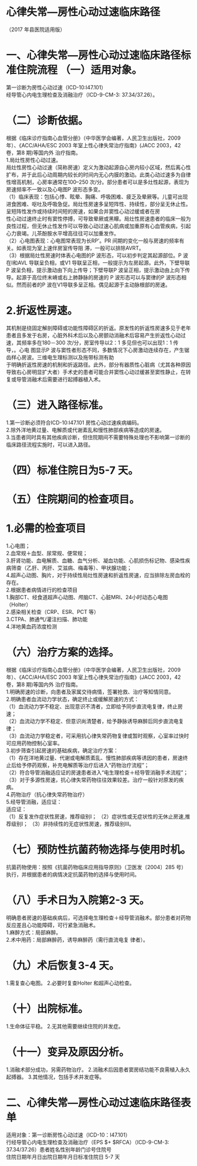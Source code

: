 # 心律失常—房性心动过速临床路径  
（2017 年县医院适用版）  
# 一、心律失常—房性心动过速临床路径标准住院流程 （一）适用对象。  
第一诊断为房性心动过速（ICD-10:I47.101）  
经导管心内电生理检查及消融治疗（ICD-9-CM-3:  37.34/37.26）。  
# （二）诊断依据。  
根据《临床诊疗指南心血管分册》（中华医学会编著，人民卫生出版社，2009 年）、《ACC/AHA/ESC 2003 年室上性心律失常治疗指南》(JACC 2003，42 卷，第8 期)等国内外 治疗指南。  
1.局灶性房性心动过速。  
局灶性房性心动过速（简称房速）定义为激动起源自心房内较小区域，然后离心性扩布，并于此后心动周期内较长的时间内无心内膜的激动。此类心动过速多为自律性增高机制，心房率通常在100–250 次/分。部分患者可以是多灶性起源，表现为房速频率不一致以及心电图P 波形态多变。  
（1）临床表现：包括心悸、眩晕、胸痛、呼吸困难、疲乏及晕厥等。儿童可出现进食困难、呕吐及呼吸急促。局灶性房速多呈短阵性、持续性，部分呈无休止性。呈短阵性发作或持续时间短的房速，如果合并窦性心动过缓或者在房  
性心动过速终止时有窦性停搏，可导致晕厥或黑矇。局灶性房速患者的临床一般为良性过程，但无休止性发作可以导致心动过速心肌病或加重原有心血管疾病，引起心力衰竭。儿茶酚胺水平增高往往可以加重发作。  
（2）心电图表现：心电图常表现为长RP’。PR 间期的变化一般与房速的频率有关。如表现为室上速伴房室传导阻 滞，一般可以排除AVRT。  
（3）根据局灶性房速时体表心电图的P 波形态，可以初步判定其起源部位。P 波在Ⅰ和AVL 导联呈负相，或V1 导联呈正相，一般提示为左房起源。此外，下壁导联P 波呈负相，提示激动由下向上传导；下壁导联P 波呈正相，提示激动由上向下传导。起源于高位终末嵴或右上肺静脉的房速的 P 波形态可以与窦律的P 波形态相似。然而前者的P 波在V1导联多呈正相。偶见起源于主动脉根部的房速。  
# 2.折返性房速。  
其机制是绕固定解剖障碍或功能性障碍区的折返。原发性的折返性房速多见于老年患者且多发于右房，心脏外科术后以及心房颤动消融术后容易产生折返性心动过速，其频率多在180－300 次/分，房室传导以2：1 多见但也可以出现1：1 传导，。心电 图显示P 波与窦性者形态不同，多数情况下心房激动连续存在，产生锯齿样心房波。三维电生理标测以及拖带标测有助  
于明确折返性房速的机制和折返路径。此外，部分有器质性心脏病（尤其各种原因导致右心房明显扩大者）手术史的患者可能合并窦性心动过缓甚至窦性静止，在转复或导管消融术后需要进行起搏器植入术。  
# （三）进入路径标准。  
1.第一诊断必须符合ICD-10:I47.101 房性心动过速疾病编码。  
2.除外洋地黄过量、电解质或代谢紊乱和慢性肺部疾病等造成的房速。  
3.当患者同时具有其他疾病诊断，但住院期间不需要特殊处理也不影响第一诊断的临床路径流程实施时，可以进入路径。  
# （四）标准住院日为5-7 天。  
# （五）住院期间的检查项目。  
# 1.必需的检查项目  
1.心电图；  
2.血常规＋血型、尿常规、便常规；  
3.肝肾功能、血电解质、血糖、血气分析、凝血功能、心肌损伤标记物、感染性疾病筛查（乙肝、丙肝、艾滋病、梅毒等）、甲状腺功能；  
4.超声心动图、胸片，对于持续性局灶性房速和折返性房速，应当排除左房血栓的存在。  
2.根据患者病情进行的检查项目  
1.胸部CT、经食道超声心动图、颅脑CT、心脏MRI、24小时动态心电图（Holter）  
2.感染相关检查（CRP、ESR、PCT 等）  
3.CTPA、肺通气/灌注扫描、肺功能  
4.洋地黄血药浓度检测  
# （六）治疗方案的选择。  
根据《临床诊疗指南心血管分册》（中华医学会编著，人民卫生出版社，2009 年）、《ACC/AHA/ESC 2003 年室上性心律失常治疗指南》(JACC 2003，42 卷，第8 期)等国内外 治疗指南。  
1.明确房速的诊断，向患者及家属交待病情，签署抢救、治疗等知情同意。  
2.明确患者血流动力学状态，确定终止或缓解房速的方式：  
（1）血流动力学不稳定、出现意识不清者，立即给予同步直流电复律，终止房速；  
（2）血流动力学不稳定、但意识尚清楚者，给予静脉诱导麻醉后同步直流电复律；  
（3）血流动力学稳定者，可采用抗心律失常药物复律或暂时观察，心室率过快时可应用药物控制心室率。  
3.初步筛查引起房速的基础疾病，确定治疗方案：  
（1）存在洋地黄过量、代谢或电解质紊乱、慢性肺部疾病等诱因的患者，房速终止后给予停药观察，补充电解质等治疗后进入“药物治疗流程”；  
（2）符合导管消融适应证的房速患者进入“电生理检查＋经导管消融手术流程”；  
（3）对于多源性房速，抗心律失常药物往往效果较差。治疗一般针对原发的疾病。  
4.药物治疗（抗心律失常药物治疗）  
5.经导管消融，适应证：  
适应证：  
（1）反复发作症状性房速，推荐级别I； （2）症状性或无症状性的无休止房速,推荐级别I； （3）非持续性的无症状性房速，推荐级别Ⅲ。  
# （七）预防性抗菌药物选择与使用时机。  
抗菌药物使用：按照《抗菌药物临床应用指导原则》（卫医发〔2004〕285 号）执行，并根据患者的病情决定抗菌药物的选择与使用时间。  
# （八）手术日为入院第2-3 天。  
明确患者房速的基础疾病后，可选择电生理检查＋经导管消融术。部分患者对药物反应差且心功能障碍，可行紧急消融术。  
1.麻醉方式：局部麻醉。  
2.术中用药：局部麻醉药，诱导麻醉药（需行直流电复 律者）。  
# （九）术后恢复3-4 天。  
1.需复查心电图。 2.必要时复查Holter 和超声心动检查。  
# （十）出院标准。  
1.生命体征平稳。 2.无其他需要继续住院的并发症。  
# （十一）变异及原因分析。  
1.消融术部分成功，另需药物治疗。 2.消融术后因患者窦房结功能不良需植入永久起搏器。 3.其他情况，包括手术并发症等。  
# 二、心律失常—房性心动过速临床路径表单  
适用对象：第一诊断房性心动过速（ICD-10：I47.101）  
行经导管心内电生理检查及消融治疗（EPS $+ $RFCA）（ICD-9-CM-3: 37.34/37.26）患者姓名性别年龄门诊号住院号  
住院日期年月日出院日期年月日标准住院日  5-7 天  
